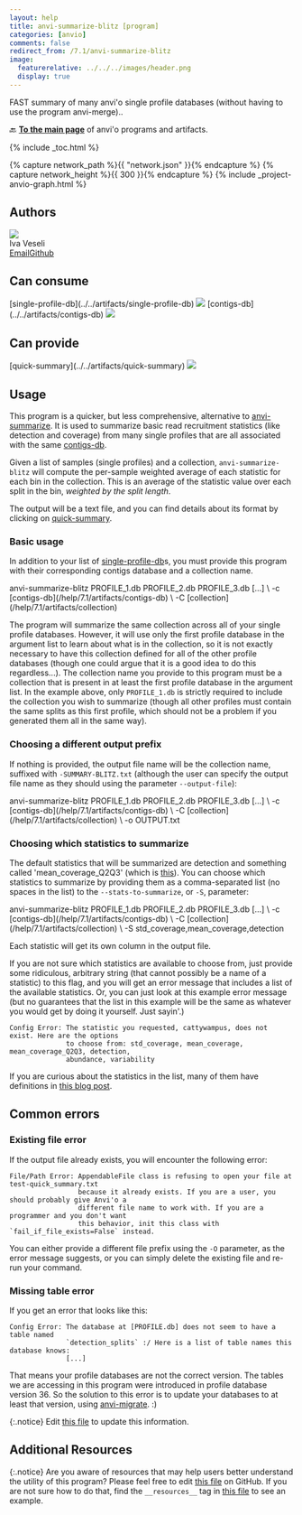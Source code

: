 ```yaml
---
layout: help
title: anvi-summarize-blitz [program]
categories: [anvio]
comments: false
redirect_from: /7.1/anvi-summarize-blitz
image:
  featurerelative: ../../../images/header.png
  display: true
---
```


FAST summary of many anvi&#x27;o single profile databases (without having to use the program anvi-merge)..

🔙 **[To the main page](../../)** of anvi'o programs and artifacts.


{% include _toc.html %}
<div id="svg" class="subnetwork"></div>
{% capture network_path %}{{ "network.json" }}{% endcapture %}
{% capture network_height %}{{ 300 }}{% endcapture %}
{% include _project-anvio-graph.html %}


## Authors

<div class="anvio-person"><div class="anvio-person-info"><div class="anvio-person-photo"><img class="anvio-person-photo-img" src="../../images/authors/ivagljiva.jpg" /></div><div class="anvio-person-info-box"><span class="anvio-person-name">Iva Veseli</span><div class="anvio-person-social-box"><a href="mailto:iveseli@uchicago.edu" class="person-social" target="_blank"><i class="fa fa-fw fa-envelope-square"></i>Email</a><a href="http://github.com/ivagljiva" class="person-social" target="_blank"><i class="fa fa-fw fa-github"></i>Github</a></div></div></div></div>



## Can consume


<p style="text-align: left" markdown="1"><span class="artifact-r">[single-profile-db](../../artifacts/single-profile-db) <img src="../../images/icons/DB.png" class="artifact-icon-mini" /></span> <span class="artifact-r">[contigs-db](../../artifacts/contigs-db) <img src="../../images/icons/DB.png" class="artifact-icon-mini" /></span></p>


## Can provide


<p style="text-align: left" markdown="1"><span class="artifact-p">[quick-summary](../../artifacts/quick-summary) <img src="../../images/icons/TXT.png" class="artifact-icon-mini" /></span></p>


## Usage


This program is a quicker, but less comprehensive, alternative to <span class="artifact-n">[anvi-summarize](/help/7.1/programs/anvi-summarize)</span>. It is used to summarize basic read recruitment statistics (like detection and coverage) from many single profiles that are all associated with the same <span class="artifact-n">[contigs-db](/help/7.1/artifacts/contigs-db)</span>.

Given a list of samples (single profiles) and a collection, `anvi-summarize-blitz` will compute the per-sample weighted average of each statistic for each bin in the collection. This is an average of the statistic value over each split in the bin, _weighted by the split length_.

The output will be a text file, and you can find details about its format by clicking on <span class="artifact-n">[quick-summary](/help/7.1/artifacts/quick-summary)</span>.

### Basic usage

In addition to your list of <span class="artifact-n">[single-profile-db](/help/7.1/artifacts/single-profile-db)</span>s, you must provide this program with their corresponding contigs database and a collection name.

<div class="codeblock" markdown="1">
anvi&#45;summarize&#45;blitz PROFILE_1.db PROFILE_2.db PROFILE_3.db [...] \
                     &#45;c <span class="artifact&#45;n">[contigs&#45;db](/help/7.1/artifacts/contigs&#45;db)</span> \
                     &#45;C <span class="artifact&#45;n">[collection](/help/7.1/artifacts/collection)</span>
</div>

The program will summarize the same collection across all of your single profile databases. However, it will use only the first profile database in the argument list to learn about what is in the collection, so it is not exactly necessary to have this collection defined for all of the other profile databases (though one could argue that it is a good idea to do this regardless...). The collection name you provide to this program must be a collection that is present in at least the first profile database in the argument list. In the example above, only `PROFILE_1.db` is strictly required to include the collection you wish to summarize (though all other profiles must contain the same splits as this first profile, which should not be a problem if you generated them all in the same way).

### Choosing a different output prefix

If nothing is provided, the output file name will be the collection name, suffixed with `-SUMMARY-BLITZ.txt` (although the user can specify the output file name as they should using the parameter `--output-file`):

<div class="codeblock" markdown="1">
anvi&#45;summarize&#45;blitz PROFILE_1.db PROFILE_2.db PROFILE_3.db [...] \
                     &#45;c <span class="artifact&#45;n">[contigs&#45;db](/help/7.1/artifacts/contigs&#45;db)</span> \
                     &#45;C <span class="artifact&#45;n">[collection](/help/7.1/artifacts/collection)</span> \
                     &#45;o OUTPUT.txt
</div>

### Choosing which statistics to summarize

The default statistics that will be summarized are detection and something called 'mean_coverage_Q2Q3' (which is [this](https://merenlab.org/2017/05/08/anvio-views/#mean-overage-q2q3)). You can choose which statistics to summarize by providing them as a comma-separated list (no spaces in the list) to the `--stats-to-summarize`, or `-S`, parameter:

<div class="codeblock" markdown="1">
anvi&#45;summarize&#45;blitz PROFILE_1.db PROFILE_2.db PROFILE_3.db [...] \
                     &#45;c <span class="artifact&#45;n">[contigs&#45;db](/help/7.1/artifacts/contigs&#45;db)</span> \
                     &#45;C <span class="artifact&#45;n">[collection](/help/7.1/artifacts/collection)</span> \
                     &#45;S std_coverage,mean_coverage,detection
</div>

Each statistic will get its own column in the output file.

If you are not sure which statistics are available to choose from, just provide some ridiculous, arbitrary string (that cannot possibly be a name of a statistic) to this flag, and you will get an error message that includes a list of the available statistics. Or, you can just look at this example error message (but no guarantees that the list in this example will be the same as whatever you would get by doing it yourself. Just sayin'.)
```
Config Error: The statistic you requested, cattywampus, does not exist. Here are the options
              to choose from: std_coverage, mean_coverage, mean_coverage_Q2Q3, detection,
              abundance, variability
```

If you are curious about the statistics in the list, many of them have definitions in [this blog post](https://merenlab.org/2017/05/08/anvio-views).

## Common errors

### Existing file error

If the output file already exists, you will encounter the following error:
```
File/Path Error: AppendableFile class is refusing to open your file at test-quick_summary.txt
                 because it already exists. If you are a user, you should probably give Anvi'o a
                 different file name to work with. If you are a programmer and you don't want
                 this behavior, init this class with `fail_if_file_exists=False` instead.
```
You can either provide a different file prefix using the `-O` parameter, as the error message suggests, or you can simply delete the existing file and re-run your command.

### Missing table error

If you get an error that looks like this:
```
Config Error: The database at [PROFILE.db] does not seem to have a table named
              `detection_splits` :/ Here is a list of table names this database knows:
              [...]
```

That means your profile databases are not the correct version. The tables we are accessing in this program were introduced in profile database version 36. So the solution to this error is to update your databases to at least that version, using <span class="artifact-n">[anvi-migrate](/help/7.1/programs/anvi-migrate)</span>. :)


{:.notice}
Edit [this file](https://github.com/merenlab/anvio/tree/master/anvio/docs/programs/anvi-summarize-blitz.md) to update this information.


## Additional Resources



{:.notice}
Are you aware of resources that may help users better understand the utility of this program? Please feel free to edit [this file](https://github.com/merenlab/anvio/tree/master/bin/anvi-summarize-blitz) on GitHub. If you are not sure how to do that, find the `__resources__` tag in [this file](https://github.com/merenlab/anvio/blob/master/bin/anvi-interactive) to see an example.
